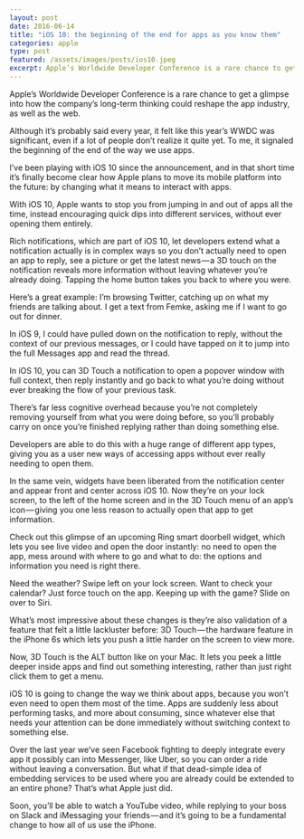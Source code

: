 ```yaml
---
layout: post
date: 2016-06-14
title: "iOS 10: the beginning of the end for apps as you know them"
categories: apple
type: post
featured: /assets/images/posts/ios10.jpeg
excerpt: Apple’s Worldwide Developer Conference is a rare chance to get a glimpse into how the company’s long-term thinking could reshape the app industry, as well as the web. iOS 10 is going to change everything, in a big way.
---
```

Apple’s Worldwide Developer Conference is a rare chance to get a glimpse into how the company’s long-term thinking could reshape the app industry, as well as the web.

Although it’s probably said every year, it felt like this year’s WWDC was significant, even if a lot of people don’t realize it quite yet. To me, it signaled the beginning of the end of the way we use apps.

I’ve been playing with iOS 10 since the announcement, and in that short time it’s finally become clear how Apple plans to move its mobile platform into the future: by changing what it means to interact with apps.

With iOS 10, Apple wants to stop you from jumping in and out of apps all the time, instead encouraging quick dips into different services, without ever opening them entirely.

Rich notifications, which are part of iOS 10, let developers extend what a notification actually is in complex ways so you don’t actually need to open an app to reply, see a picture or get the latest news — a 3D touch on the notification reveals more information without leaving whatever you’re already doing. Tapping the home button takes you back to where you were.

Here’s a great example: I’m browsing Twitter, catching up on what my friends are talking about. I get a text from Femke, asking me if I want to go out for dinner.

In iOS 9, I could have pulled down on the notification to reply, without the context of our previous messages, or I could have tapped on it to jump into the full Messages app and read the thread.

In iOS 10, you can 3D Touch a notification to open a popover window with full context, then reply instantly and go back to what you’re doing without ever breaking the flow of your previous task.

There’s far less cognitive overhead because you’re not completely removing yourself from what you were doing before, so you’ll probably carry on once you’re finished replying rather than doing something else.

Developers are able to do this with a huge range of different app types, giving you as a user new ways of accessing apps without ever really needing to open them.

In the same vein, widgets have been liberated from the notification center and appear front and center across iOS 10.
Now they’re on your lock screen, to the left of the home screen and in the 3D Touch menu of an app’s icon — giving you one less reason to actually open that app to get information.

Check out this glimpse of an upcoming Ring smart doorbell widget, which lets you see live video and open the door instantly: no need to open the app, mess around with where to go and what to do: the options and information you need is right there.

Need the weather? Swipe left on your lock screen.
Want to check your calendar? Just force touch on the app.
Keeping up with the game? Slide on over to Siri.

What’s most impressive about these changes is they’re also validation of a feature that felt a little lackluster before: 3D Touch — the hardware feature in the iPhone 6s which lets you push a little harder on the screen to view more.

Now, 3D Touch is the ALT button like on your Mac. It lets you peek a little deeper inside apps and find out something interesting, rather than just right click them to get a menu.

iOS 10 is going to change the way we think about apps, because you won’t even need to open them most of the time.
Apps are suddenly less about performing tasks, and more about consuming, since whatever else that needs your attention can be done immediately without switching context to something else.

Over the last year we’ve seen Facebook fighting to deeply integrate every app it possibly can into Messenger, like Uber, so you can order a ride without leaving a conversation. But what if that dead-simple idea of embedding services to be used where you are already could be extended to an entire phone? That’s what Apple just did.

Soon, you’ll be able to watch a YouTube video, while replying to your boss on Slack and iMessaging your friends — and it’s going to be a fundamental change to how all of us use the iPhone.